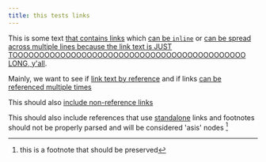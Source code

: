 ```yaml
---
title: this tests links
---
```



This is some text [that contains links][this fun link1] which 
[can be `inline`](https://example.com/2) or [can be spread across multiple lines
because the link text is JUST TOOOOOOOOOOOOOOOOOOOOOOOOOOOOOOOOOOOOOOOOOOOO
LONG, y'all](https://example.com/3).

Mainly, we want to see if [link text
by reference][link4] and if links [can be referenced multiple times][this fun link1]

This should also [include non-reference links](https://example.com/5)

This should also include references that use [standalone] links and 
footnotes should not be properly parsed and will be considered 'asis' nodes
[^footy]


[this fun link1]: https://example.com/1
[link2]: https://example.com/2
[link3]: https://example.com/3
[link4]: https://example.com/4
[standalone]: https://example.com/standalone
[^footy]: this is a footnote that
  should be preserved
